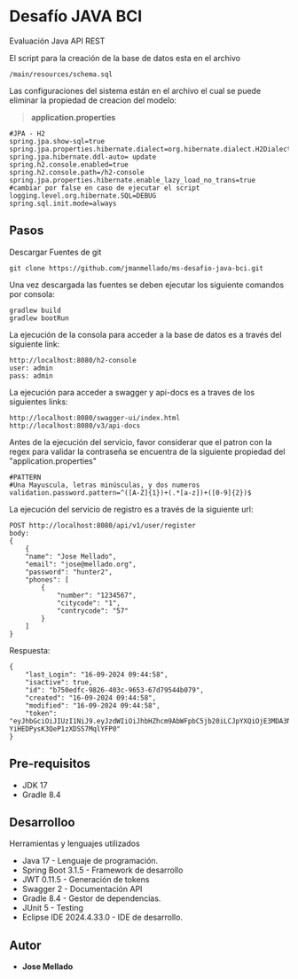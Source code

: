 # Desafío JAVA BCI

Evaluación Java API REST

El script para la creación de la base de datos esta en el archivo

```
/main/resources/schema.sql
```

Las configuraciones del sistema están en el archivo el cual se puede eliminar la propiedad de creacion del modelo:
> **application.properties**

```
#JPA - H2
spring.jpa.show-sql=true
spring.jpa.properties.hibernate.dialect=org.hibernate.dialect.H2Dialect
spring.jpa.hibernate.ddl-auto= update
spring.h2.console.enabled=true
spring.h2.console.path=/h2-console
spring.jpa.properties.hibernate.enable_lazy_load_no_trans=true #cambiar por false en caso de ejecutar el script
logging.level.org.hibernate.SQL=DEBUG
spring.sql.init.mode=always
```

## Pasos

Descargar Fuentes de git

```
git clone https://github.com/jmanmellado/ms-desafio-java-bci.git
```

Una vez descargada las fuentes se deben ejecutar los siguiente comandos por consola:

```
gradlew build
gradlew bootRun
```

La ejecución de la consola para acceder a la base de datos es a través del siguiente link:

```
http://localhost:8080/h2-console
user: admin
pass: admin
```

La ejecución para acceder a swagger y api-docs es a traves de los siguientes links:

```
http://localhost:8080/swagger-ui/index.html
http://localhost:8080/v3/api-docs
```
Antes de la ejecución del servicio, favor considerar que el patron con la regex para validar la contraseña se encuentra de la siguiente propiedad del "application.properties"
```
#PATTERN
#Una Mayuscula, letras minúsculas, y dos numeros
validation.password.pattern=^([A-Z]{1})+(.*[a-z])+([0-9]{2})$
```
La ejecución del servicio de registro es a través de la siguiente url:

```
POST http://localhost:8080/api/v1/user/register
body:
{
    { 
    "name": "Jose Mellado", 
    "email": "jose@mellado.org",
    "password": "hunter2", 
    "phones": [ 
        { 
            "number": "1234567", 
            "citycode": "1", 
            "contrycode": "57" 
        } 
    ] 
}
```

Respuesta:

```
{
    "last_Login": "16-09-2024 09:44:58",
    "isactive": true,
    "id": "b750edfc-9826-403c-9653-67d79544b079",
    "created": "16-09-2024 09:44:58",
    "modified": "16-09-2024 09:44:58",
    "token": "eyJhbGciOiJIUzI1NiJ9.eyJzdWIiOiJhbHZhcm9AbWFpbC5jb20iLCJpYXQiOjE3MDA3NDM0OTgsImV4cCI6MTcwMDc0NTI5OH0.i46CsOL_bhnBfpX-YiHEDPysK3QeP1zXDSS7MqlYFP0"
}
```

## Pre-requisitos 

- JDK 17
- Gradle 8.4

## Desarrolloo

Herramientas y lenguajes utilizados

* Java 17 - Lenguaje de programación.
* Spring Boot 3.1.5 - Framework de desarrollo
* JWT 0.11.5 - Generación de tokens 
* Swagger 2 - Documentación API
* Gradle 8.4 - Gestor de dependencias.
* JUnit 5 - Testing
* Eclipse IDE 2024.4.33.0 - IDE de desarrollo.

## Autor

* **Jose Mellado**  

